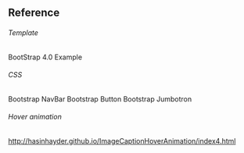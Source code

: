 ## Reference ##
###### Template
BootStrap 4.0 Example

###### CSS
Bootstrap NavBar
Bootstrap Button
Bootstrap Jumbotron

###### Hover animation ######
http://hasinhayder.github.io/ImageCaptionHoverAnimation/index4.html
